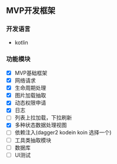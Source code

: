## MVP开发框架

### 开发语言
- kotlin

### 功能模块
- [x] MVP基础框架
- [x] 网络请求
- [x] 生命周期处理
- [x] 图片加载抽取
- [x] 动态权限申请
- [x] 日志
- [ ] 列表上拉加载，下拉刷新
- [x] 多种状态数据处理视图
- [ ] 依赖注入(dagger2 kodein koin 选择一个)
- [ ] 工具类抽取模块
- [ ] 数据库
- [ ] UI测试